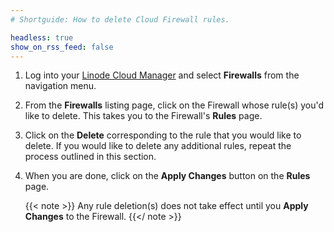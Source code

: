 ```yaml
---
# Shortguide: How to delete Cloud Firewall rules.

headless: true
show_on_rss_feed: false
---
```


1. Log into your [Linode Cloud Manager](https://cloud.linode.com/) and select **Firewalls** from the navigation menu.

1. From the **Firewalls** listing page, click on the Firewall whose rule(s) you'd like to delete. This takes you to the Firewall's **Rules** page.

1. Click on the **Delete** corresponding to the rule that you would like to delete. If you would like to delete any additional rules, repeat the process outlined in this section.

1. When you are done, click on the **Apply Changes** button on the **Rules** page.

    {{< note >}}
Any rule deletion(s) does not take effect until you **Apply Changes** to the Firewall.
    {{</ note >}}
